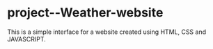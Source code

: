 # project--Weather-website
This is a simple interface for a website created using HTML, CSS and JAVASCRIPT.
